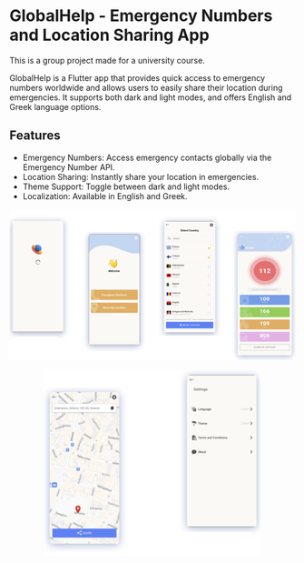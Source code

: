 # GlobalHelp - Emergency Numbers and Location Sharing App
This is a group project made for a university course.

GlobalHelp is a Flutter app that provides quick access to emergency numbers worldwide and allows users to easily share their location during emergencies. It supports both dark and light modes, and offers English and Greek language options.

## Features

* Emergency Numbers: Access emergency contacts globally via the Emergency Number API.
* Location Sharing: Instantly share your location in emergencies.
* Theme Support: Toggle between dark and light modes.
* Localization: Available in English and Greek.



<p align="center">
   <img src="images/first.png">
</p>
 

  
<p align="center">
  <img src="images/second.png">
</p>
